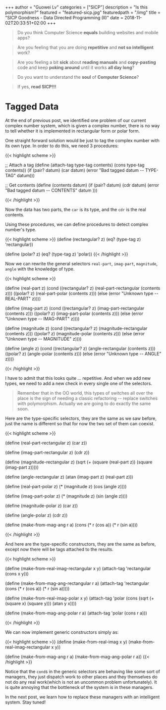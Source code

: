 +++
author = "Guowei Lv"
categories = ["SICP"]
description = "Is this polymorphism?"
featured = "featured-sicp.jpg"
featuredpath = "/img"
title = "SICP Goodness - Data Directed Programming (II)"
date = 2018-11-02T20:33:51+02:00
+++

>Do you think Computer Science **equals** building websites and mobile apps? 

>Are you feeling that you are doing **repetitive** and **not so intelligent** work?

>Are you feeling a bit **sick** about **reading manuals** and **copy-pasting** code and keep **poking around** until it works **all day long**? 

>Do you want to understand the **soul** of **Computer Science**?

>If yes, **read SICP!!!**

# Tagged Data

At the end of previous post, we identified one problem of our current complex number system, which is given a complex number, there is no way to tell whether it is implemented in rectangular form or polar form.

One straight forward solution would be just to tag the complex number with its own type. In order to do this, we need 3 procedures:

{{< highlight scheme >}}

;; Attach a tag
(define (attach-tag type-tag contents)
  (cons type-tag contents))
  (if (pair? datum)
      (car datum)
      (error "Bad tagged datum -- TYPE-TAG" datum)))

;; Get contents
(define (contents datum)
  (if (pair? datum)
      (cdr datum)
      (error "Bad tagged datum -- CONTENTS" datum )))

{{< /highlight >}}

Now the data has two parts, the `car` is its type, and the `cdr` is the real contents.

Using these procedures, we can define procedures to detect complex number's type.

{{< highlight scheme >}}
(define (rectangular? z)
  (eq? (type-tag z) 'rectangular))

(define (polar? z)
  (eq? (type-tag z) 'polar))
{{< /highlight >}}

Now we can rewrite the general selectors `real-part`, `imag-part`, `magnitude`, `angle` with the knowledge of type.

{{< highlight scheme >}}

(define (real-part z)
  (cond ((rectangular? z)
         (real-part-rectangular (contents z)))
        ((polar? z)
         (real-part-polar (contents z)))
        (else (error "Unknown type -- REAL-PART" z))))


(define (imag-part z)
  (cond ((rectangular? z)
         (imag-part-rectangular (contents z)))
        ((polar? z)
         (imag-part-polar (contents z)))
        (else (error "Unknown type -- IMAG-PART" z))))

(define (magnitude z)
  (cond ((rectangular? z)
         (magnitude-rectangular (contents z)))
        ((polar? z)
         (magnitude-polar (contents z)))
        (else (error "Unknown type -- MAGNITUDE" z))))

(define (angle z)
  (cond ((rectangular? z)
         (angle-rectangular (contents z)))
        ((polar? z)
         (angle-polar (contents z)))
        (else (error "Unknown type -- ANGLE" z))))

{{< /highlight >}}

I have to admit that this looks quite ... repetitive. And when we add new types, we need to add a new check in every single one of the selectors.

>Remember that in the OO world, this types of switches all over the place is the sign of needing a classic refactoring -- replace switches with polymorphism. Actually we are going to do exactly the same soon.

Here are the type-specific selectors, they are the same as we saw before, just the name is different so that for now the two set of them can coexist.

{{< highlight scheme >}}

(define (real-part-rectangular z) (car z))

(define (imag-part-rectangular z) (cdr z))

(define (magnitude-rectangular z)
  (sqrt (+ (square (real-part z)) (square (imag-part z)))))

(define (angle-rectangular z)
  (atan (imag-part z) (real-part z)))

(define (real-part-polar z)
  (* (magnitude z) (cos (angle z))))

(define (imag-part-polar z)
  (* (magnitude z) (sin (angle z))))

(define (magnitude-polar z)
  (car z))

(define (angle-polar z)
  (cdr z))
  
(define (make-from-mag-ang r a)
  (cons (* r (cos a)) (* r (sin a))))
  
{{< /highlight >}}

And here are the type-specific constructors, they are the same as before, except now there will be tags attached to the results.

{{< highlight scheme >}}

(define (make-from-real-imag-rectangular x y)
  (attach-tag 'rectangular (cons x y)))

(define (make-from-mag-ang-rectangular r a)
  (attach-tag 'rectangular
              (cons (* r (cos a)) (* r (sin a)))))

(define (make-from-real-imag-polar x y)
  (attach-tag 'polar
              (cons (sqrt (+ (square x) (square y)))
                    (atan y x))))

(define (make-from-mag-ang-polar r a)
  (attach-tag 'polar (cons r a)))

{{< /highlight >}}

We can now implement generic constructors simply as:

{{< highlight scheme >}}
(define (make-from-real-imag x y)
  (make-from-real-imag-rectangular x y))
  
(define (make-from-mag-ang r a)
  (make-from-mag-ang-polar r a))
{{< /highlight >}}

Notice that the `cond`s in the generic selectors are behaving like some sort of managers, they just dispatch work to other places and they themselves do not do any real work(which is not an uncommon problem unfortunately). It is quite annoying that the bottleneck of the system is in these managers. 

In the next post, we learn how to replace these managers with an intelligent system. Stay tuned!
